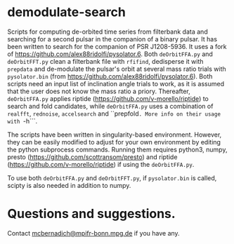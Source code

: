 # demodulate-search
Scripts for computing de-orbited time series from filterbank data and searching for a second pulsar in the companion of a binary pulsar. It has been written to search for the companion of PSR J1208-5936. It uses a fork of https://github.com/alex88ridolfi/pysolator.6. Both ```deOrbitFFA.py``` and ```deOrbitFFT.py``` clean a filterbank file with ```rfifind```, dedisperse it with ```prepdata``` and de-modulate the pulsar's orbit at several mass ratio trials with ```pysolator.bin``` (from https://github.com/alex88ridolfi/pysolator.6). Both scripts need an input list of inclination angle trials to work, as it is assumed that the user does not know the mass ratio a priory. Thereafter, ```deOrbitFFA.py``` applies riptide (https://github.com/v-morello/riptide) to search and fold candidates, while ```deOrbitFFA.py``` uses a combination of ```realfft```, ```rednoise```, ```accelsearch``` and ``prepfold```. More info on their usage with ```-h```.

The scripts have been written in singularity-based environment. However, they can be easily modified to adjust for your own environment by editing the python subprocess commands. Running them requires python3, numpy, presto (https://github.com/scottransom/presto) and riptide (https://github.com/v-morello/riptide) if using the ```deOrbitFFA.py```.

To use both ```deOrbitFFA.py``` and ```deOrbitFFT.py```, if ```pysolator.bin``` is called, scipty is also needed in addition to numpy. 

# Questions and suggestions.

Contact mcbernadich@mpifr-bonn.mpg.de if you have any.
